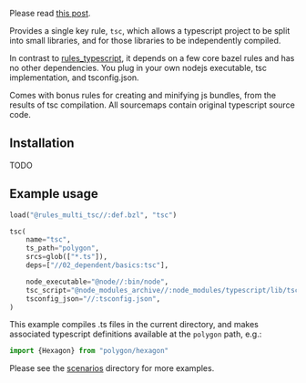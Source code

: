 Please read [this post](https://github.com/Microsoft/TypeScript/issues/13538#issuecomment-293219979).

Provides a single key rule, `tsc`, which allows a typescript project to be split into small libraries, and for those libraries to be independently compiled.

In contrast to [rules_typescript](https://github.com/bazelbuild/rules_typescript), it depends on a few core bazel rules and has no other dependencies. You plug in your own nodejs executable, tsc implementation, and tsconfig.json.

Comes with bonus rules for creating and minifying js bundles, from the results of tsc compilation. All sourcemaps contain original typescript source code.

## Installation

TODO

## Example usage

```python
load("@rules_multi_tsc//:def.bzl", "tsc")

tsc(
    name="tsc",
    ts_path="polygon",
    srcs=glob(["*.ts"]),
    deps=["//02_dependent/basics:tsc"],

    node_executable="@node//:bin/node",
    tsc_script="@node_modules_archive//:node_modules/typescript/lib/tsc.js",
    tsconfig_json="//:tsconfig.json",
)
```

This example compiles .ts files in the current directory,
and makes associated typescript definitions available at the `polygon` path, e.g.:

```typescript
import {Hexagon} from "polygon/hexagon"
```

Please see the [scenarios](./scenarios) directory for more examples.